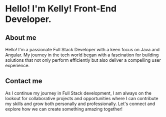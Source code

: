 # Hello! I'm Kelly! Front-End Developer.
## About me
Hello! I'm a passionate Full Stack Developer with a keen focus on Java and Angular. My journey in the tech world began with a fascination for building solutions that not only perform efficiently but also deliver a compelling user experience.
## Contact me
As I continue my journey in Full Stack development, I am always on the lookout for collaborative projects and opportunities where I can contribute my skills and grow both personally and professionally. Let's connect and explore how we can create something amazing together!